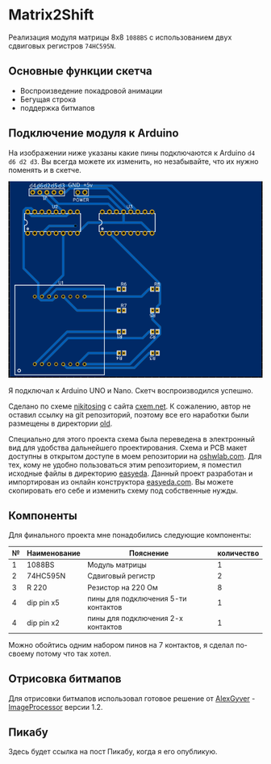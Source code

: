 # Matrix2Shift

Реализация модуля матрицы 8x8 `1088BS` с использованием двух сдвиговых регистров `74HC595N`.

## Основные функции скетча

* Воспроизведение покадровой анимации
* Бегущая строка
* поддержка битмапов

## Подключение модуля к Arduino

На изображении ниже указаны какие пины подключаются к Arduino `d4 d6 d2 d3`. Вы всегда можете их изменить, но незабывайте, что их нужно поменять и в скетче.


![alt-текст](/PCB.PNG "Вид платы с маркировкой пинов")

Я подключал к Arduino UNO и Nano. Скетч воспроизводился успешно.

Сделано по схеме [nikitosing](https://cxem.net/profile/13865) с сайта [cxem.net](https://cxem.net/arduino/arduino225.php). К сожалению, автор не оставил ссылку на git репозиторий, поэтому все его наработки были размещены в директории [old](/old/).

Специально для этого проекта схема была переведена в электронный вид для удобства дальнейшего проектирования. Схема и PCB макет доступны в открытом доступе в моем репозитории на [oshwlab.com](https://oshwlab.com/donkovs/matrixboard#P1). Для тех, кому не удобно пользоваться этим репозиторием, я поместил исходные файлы в директорию [easyeda](/easyeda/). Данный проект разработан и импортирован из онлайн конструктора [easyeda.com](https://easyeda.com/editor). Вы можете скопировать его себе и изменить схему под собственные нужды.

## Компоненты
Для финального проекта мне понадобились следующие компоненты:

|№  | Наименование | Пояснение                            | количество |
|---|--------------|--------------------------------------|------------|
|1  |  1088BS      | Модуль матрицы                       |      1     |
|2  |  74HC595N    | Сдвиговый регистр                    |      2     |
|3  |  R 220       | Резистор на 220 Ом                   |      8     |
|4  |  dip pin x5  | пины для подключения 5-ти контактов  |      1     |
|4  |  dip pin x2  | пины для подключения 2-х контактов   |      1     |

Можно обойтись одним набором пинов на 7 контактов, я сделал по-своему потому что так хотел.

## Отрисовка битмапов
Для отрисовки битмапов использовал готовое решение от [AlexGyver](https://github.com/AlexGyver) - [ImageProcessor](https://github.com/AlexGyver/imageProcessor) версии 1.2.

## Пикабу
Здесь будет ссылка на пост Пикабу, когда я его опубликую.